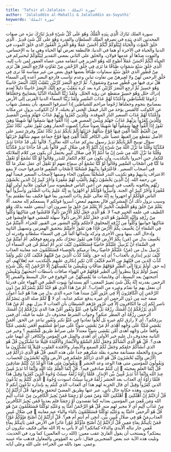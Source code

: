```yaml
---
title: 'Tafsir al-Jalalain - سورة الملك'
author: 'Jalaluddin al-Mahalli & Jalaluddin as-Suyuthi'
keywords: 'سورة الملك'
---
```


سورة الملك
تَبَارَكَ الَّذِي بِيَدِهِ الْمُلْكُ وَهُوَ عَلَى كُلِّ شَيْءٍ قَدِيرٌ
تَبَارَكَ
تنزَه عن صفات المحدثين
الذي بِيَدِهِ
في تصرفه
الملك
السلطان والقدرة
وَهُوَ على كُلِّ شَئ قَدِيرٌ
.
الَّذِي خَلَقَ الْمَوْتَ وَالْحَيَاةَ لِيَبْلُوَكُمْ أَيُّكُمْ أَحْسَنُ عَمَلًا وَهُوَ الْعَزِيزُ الْغَفُورُ
الذي خَلَقَ الموت
في الدنيا
والحياة
في الآخرة أو هما في الدنيا، فالنطفة تعرض لها الحياة وهي ما به الإِحساس، والموت ضدّها أو عدمها قولان، والخلق على الثاني بمعنى التقدير
لِيَبْلُوَكُمْ
ليختبركم في الحياة
أَيُّكُمْ أَحْسَنُ عَمَلاً
أطوع لله
وَهُوَ العزيز
في انتقامه ممن عصاه
الغفور
لمن تاب إليه.
الَّذِي خَلَقَ سَبْعَ سَمَوَاتٍ طِبَاقًا مَا تَرَى فِي خَلْقِ الرَّحْمَنِ مِنْ تَفَاوُتٍ فَارْجِعِ الْبَصَرَ هَلْ تَرَى مِنْ فُطُورٍ
الذي خَلَقَ سَبْعَ سماوات طِبَاقاً
بعضها فوق بعض من غير مماسة
مَّا ترى فِي خَلْقِ الرحمن
لهنّ ولا لغيرهنّ
مِن تفاوت
تباين وعدم تناسب
فارجع البصر
أعده إلى السماء
هَلْ ترى
فيها
مِن فُطُورٍ
صدوع وشقوق؟.
ثُمَّ ارْجِعِ الْبَصَرَ كَرَّتَيْنِ يَنْقَلِبْ إِلَيْكَ الْبَصَرُ خَاسِئًا وَهُوَ حَسِيرٌ
ثُمَّ اْرجِعِ البَصَرَ كَرَّتَيْنِ
كرة بعد كرة
يَنقَلِبْ
يرجع
إِلَيْكَ البَصَرُ خَاسِئًا
ذليلاً لعدم إدراك خلل
وَهُوَ حَسِيرٌ
منقطع عن رؤية الخلل.
وَلَقَدْ زَيَّنَّا السَّمَاءَ الدُّنْيَا بِمَصَابِيحَ وَجَعَلْنَاهَا رُجُومًا لِلشَّيَاطِينِ وَأَعْتَدْنَا لَهُمْ عَذَابَ السَّعِيرِ
وَلَقَدْ زَيَّنَّا السمآء الدنيا
القربى إلى الأرض
بمصابيح
بنجوم
وجعلناها رُجُوماً
مراجم
للشياطين
إذا استرقوا السمع، بأن ينفصل شهاب عن الكوكب كالقبس يؤخذ من النار فيقتل الجني أو يخبله، لا أنّ الكوكب يزول عن مكانه
وَأَعْتَدْنَا لَهُمْ عَذَابَ السعير
النار الموقدة.
وَلِلَّذِينَ كَفَرُوا بِرَبِّهِمْ عَذَابُ جَهَنَّمَ وَبِئْسَ الْمَصِيرُ
وَلِلَّذِينَ كَفَرُواْ بِرَبِّهِمْ عَذَابُ جَهَنَّمَ وَبِئْسَ المصير
هي.
إِذَا أُلْقُوا فِيهَا سَمِعُوا لَهَا شَهِيقًا وَهِيَ تَفُورُ
إِذَآ أُلْقُواْ فِيهَا سَمِعُواْ لَهَا شَهِيقًا
صوتاً منكراً كصوت الحمار
وَهِىَ تَفُورُ
تغلي.
تَكَادُ تَمَيَّزُ مِنَ الْغَيْظِ كُلَّمَا أُلْقِيَ فِيهَا فَوْجٌ سَأَلَهُمْ خَزَنَتُهَا أَلَمْ يَأْتِكُمْ نَذِيرٌ
تَكَادُ تَمَيَّزُ
وقرئ
تتميز
على الأصل تتقطع
مِنَ الغيظ
غضباً على الكافر
كُلَّمَآ أُلْقِىَ فِيهَا فَوْجٌ
جماعة منهم
سَأَلَهُمْ خَزَنَتُهَآ
سؤال توبيخ
أَلَمْ يَأْتِكُمْ نَذِيرٌ
رسول ينذركم عذاب الله تعالى؟.
قَالُوا بَلَى قَدْ جَاءَنَا نَذِيرٌ فَكَذَّبْنَا وَقُلْنَا مَا نَزَّلَ اللَّهُ مِنْ شَيْءٍ إِنْ أَنْتُمْ إِلَّا فِي ضَلَالٍ كَبِيرٍ
قَالُواْ بلى قَدْ جآءَنَا نَذِيرٌ فَكَذَّبْنَا وَقُلْنَا مَا نَزَّلَ الله مِن شَئ إِنْ
ما
أَنتُمْ إِلاَّ فِي ضلال كَبِيرٍ
يحتمل أن يكون من كلام الملائكة للكفار حين أخبروا بالتكذيب، وأن يكون من كلام الكفار للنذر.
وَقَالُوا لَوْ كُنَّا نَسْمَعُ أَوْ نَعْقِلُ مَا كُنَّا فِي أَصْحَابِ السَّعِيرِ
وَقَالُواْ لَوْ كُنَّا نَسْمَعُ
أي سماع تفهم
أَوْ نَعْقِلُ
أي عقل تفكر
مَا كُنَّا فِي أصحاب السعير
.
فَاعْتَرَفُوا بِذَنْبِهِمْ فَسُحْقًا لِأَصْحَابِ السَّعِيرِ
فاعترفوا
حيث لا ينفع الاعتراف
بِذَنبِهِمْ
وهو تكذيب النذر
فَسُحْقًا
بسكون الحاء وضمها
لأصحاب السعير
فبعداً لهم عن رحمة الله.
إِنَّ الَّذِينَ يَخْشَوْنَ رَبَّهُمْ بِالْغَيْبِ لَهُمْ مَغْفِرَةٌ وَأَجْرٌ كَبِيرٌ
إِنَّ الذين يَخْشَوْنَ رَبَّهُم
يخافونه
بالغيب
في غيبتهم عن أعين الناس فيطيعونه سراً فيكون علآنية أولى
لَهُمْ مَّغْفِرَةٌ وَأَجْرٌ كَبِيرٌ
أي الجنة.
وَأَسِرُّوا قَوْلَكُمْ أَوِ اجْهَرُوا بِهِ إِنَّهُ عَلِيمٌ بِذَاتِ الصُّدُورِ
وَأَسرُّواْ
أيها الناس
قَوْلَكُمْ أَوِ اجهروا بِهِ إِنَّهُ
تعالى
عَلِيمٌ بِذَاتِ الصدور
بما فيها فكيف بما نطقتم به؟ وسبب نزول ذلك أنّ المشركين قال بعضهم لبعض: أسروا قولكم لا يسمعكم إله محمد.
أَلَا يَعْلَمُ مَنْ خَلَقَ وَهُوَ اللَّطِيفُ الْخَبِيرُ
أَلاَ يَعْلَمُ مَنْ خَلَقَ
ما تسرون أي: أينتفي علمه بذلك
وَهُوَ اللطيف
في علمه
الخبير
فيه؟ لا.
هُوَ الَّذِي جَعَلَ لَكُمُ الْأَرْضَ ذَلُولًا فَامْشُوا فِي مَنَاكِبِهَا وَكُلُوا مِنْ رِزْقِهِ وَإِلَيْهِ النُّشُورُ
هُوَ الذي جَعَلَ لَكُمُ الأرض ذَلُولاً
سهلة للمشي فيها
فامشوا فِي مَنَاكِبِهَا
جوانبها
وَكُلُواْ مِن رِّزْقِهِ
المخلوق لأجلكم
وَإِلَيْهِ النشور
من القبور للجزاء.
أَأَمِنْتُمْ مَنْ فِي السَّمَاءِ أَنْ يَخْسِفَ بِكُمُ الْأَرْضَ فَإِذَا هِيَ تَمُورُ
ءَأَمِنْتُمْ
بتحقيق الهمزتين وتسهيل الثانية وإدخال ألف بينها وبين الأخرى وتركه وإبدالها ألفاً
مَّن فِي السمآء
سلطانه وقدرته
أَن يَخْسِفَ
بدل من (مَن)
بِكُمُ الأرض فَإِذَا هي تَمُورُ
تتحرّك بكم وترتفع فوقكم.
أَمْ أَمِنْتُمْ مَنْ فِي السَّمَاءِ أَنْ يُرْسِلَ عَلَيْكُمْ حَاصِبًا فَسَتَعْلَمُونَ كَيْفَ نَذِيرِ
أَمْ أَمِنتُمْ مَّن فِي السمآء أَن يُرْسِلَ
بدل من (مَنْ)
عَلَيْكُمْ حَاصِبًا
ريحاً ترميكم بالحصباء
فَسَتَعْلَمُونَ
عند معاينة العذاب
كَيْفَ نَذِيرِ
إنذاري بالعذاب؟ أي إنه حق.
وَلَقَدْ كَذَّبَ الَّذِينَ مِنْ قَبْلِهِمْ فَكَيْفَ كَانَ نَكِيرِ
وَلَقَدْ كَذَّبَ الذين مِن قَبْلِهِمْ
من الأمم
فَكَيْفَ كَانَ نَكِيرِ
إنكاري عليهم بالتكذيب عند إهلاكهم، أي إنه حق.
أَوَلَمْ يَرَوْا إِلَى الطَّيْرِ فَوْقَهُمْ صَافَّاتٍ وَيَقْبِضْنَ مَا يُمْسِكُهُنَّ إِلَّا الرَّحْمَنُ إِنَّهُ بِكُلِّ شَيْءٍ بَصِيرٌ
أَوَلَمْ يَرَوْاْ
ينظروا
إِلَى الطير فَوْقَهُمْ
في الهواء
صافات
باسطات أجنحتهنَّ
وَيَقْبِضْنَ
أجنحتهنّ بعد البسط، أي وقابضات
مَا يُمْسِكُهُنَّ
عن الوقوع في حال البسط والقبض
إِلاَّ الرحمن
بقدرته
إِنَّهُ بِكُلِّ شَئ بَصِيرٌ
المعنى: ألم يستدلوا بثبوت الطير في الهواء على قدرتنا أن نفعل بهم ما تقدّم وغيره من العذاب؟.
أَمْ مَنْ هَذَا الَّذِي هُوَ جُنْدٌ لَكُمْ يَنْصُرُكُمْ مِنْ دُونِ الرَّحْمَنِ إِنِ الْكَافِرُونَ إِلَّا فِي غُرُورٍ
أَمَّنْ
مبتدأ
هذا
خبره
الذي
بدل من هذا
هُوَ جُندٌ
أعوان
لَكُمْ
صلة الذي
يَنصُرْكُمُ

صفة جند
مِن دُونِ الرحمن
أي غيره يدفع عنكم عذابه، أي لا ناصر لكم
إِن
ما
الكافرون إِلاَّ فِي غُرُورٍ
غرّهم الشيطان بأن العذاب لا ينزل بهم.
أَمْ مَنْ هَذَا الَّذِي يَرْزُقُكُمْ إِنْ أَمْسَكَ رِزْقَهُ بَلْ لَجُّوا فِي عُتُوٍّ وَنُفُورٍ
أَمَّنْ هذا الذي يَرْزُقُكُمْ إِنْ أَمْسَكَ
الرحمن
رِزْقَهُ
أي المطر عنكم؟ وجواب الشرط محذوف دل عليه ما قبله، أي فمن يرزقكم؟، أي لا رازق لكم غيره
بَل لَّجُّواْ
تمادوا
فِي عُتُوٍّ
تكبر
وَنُفُورٍ
تباعد عن الحق.
أَفَمَنْ يَمْشِي مُكِبًّا عَلَى وَجْهِهِ أَهْدَى أَمْ مَنْ يَمْشِي سَوِيًّا عَلَى صِرَاطٍ مُسْتَقِيمٍ
أَفَمَن يَمْشِى مُكِبّاً
واقعاً
على وَجْهِهِ أهدى أَمَّن يَمْشِى سَوِيّاً
معتدلاً
على صراط
طريق
مُّسْتَقِيمٍ
؟ وخبر مَن الثانية محذوف دل عليه خبر الأولى أي أهدى والمثل في المؤمن والكافر: أي أيهما على هدى؟.
قُلْ هُوَ الَّذِي أَنْشَأَكُمْ وَجَعَلَ لَكُمُ السَّمْعَ وَالْأَبْصَارَ وَالْأَفْئِدَةَ قَلِيلًا مَا تَشْكُرُونَ
قُلْ هُوَ الذي أَنشَأَكُمْ
خلقكم
وَجَعَلَ لَكُمُ السمع والأبصار والأفئدة
القلوب
قَلِيلاً مَّا تَشْكُرُونَ
ما مزيدة والجملة مستأنفة مخبرة بقلة شكرهم جداً على هذه النعم.
قُلْ هُوَ الَّذِي ذَرَأَكُمْ فِي الْأَرْضِ وَإِلَيْهِ تُحْشَرُونَ
قُلْ هُوَ الذي ذَرَأَكُمْ
خلقكم
فِي الأرض وَإِلَيْهِ تُحْشَرُونَ
للحساب.
وَيَقُولُونَ مَتَى هَذَا الْوَعْدُ إِنْ كُنْتُمْ صَادِقِينَ

وَيَقُولُونَ
للمؤمنين
متى هذا الوعد
وعد الحشر
إِن كُنتُمْ صادقين
فيه؟.
قُلْ إِنَّمَا الْعِلْمُ عِنْدَ اللَّهِ وَإِنَّمَا أَنَا نَذِيرٌ مُبِينٌ

قُلْ إِنَّمَا العلم
بمجيئه
عِندَ الله وَإِنَّمَآ أَنَاْ نَذِيرٌ مُّبِينٌ
بيِّن الإِنذار.
فَلَمَّا رَأَوْهُ زُلْفَةً سِيئَتْ وُجُوهُ الَّذِينَ كَفَرُوا وَقِيلَ هَذَا الَّذِي كُنْتُمْ بِهِ تَدَّعُونَ

فَلَمَّا رَأَوْهُ
أي العذاب بعد الحشر
زُلْفَةً
قريباً
سِيئَتْ
اسودت
وُجُوهُ الذين كَفَرُواْ وَقِيلَ
أي قال الخزنة لهم
هذا
أي العذاب
الذي كُنتُم بِهِ
بإنذاره
تَدَّعُونَ
أنكم لا تبعثون. وهذه حكاية حال تأتي، عبر عنها بطريق المضيّ لتحقق وقوعها.
قُلْ أَرَأَيْتُمْ إِنْ أَهْلَكَنِيَ اللَّهُ وَمَنْ مَعِيَ أَوْ رَحِمَنَا فَمَنْ يُجِيرُ الْكَافِرِينَ مِنْ عَذَابٍ أَلِيمٍ

قُلْ أَرَءَيْتُمْ إِنْ أَهْلَكَنِىَ الله وَمَن مَّعِىَ
من المؤمنين بعذابه كما تقصدون
أَوْ رَحِمَنَا
فلم يعذبنا
فَمَن يُجِيرُ الكافرين مِنْ عَذَابٍ أَلِيمٍ
أي لا مجير لهم منه.
قُلْ هُوَ الرَّحْمَنُ آَمَنَّا بِهِ وَعَلَيْهِ تَوَكَّلْنَا فَسَتَعْلَمُونَ مَنْ هُوَ فِي ضَلَالٍ مُبِينٍ

قُلْ هُوَ الرحمن ءَامَنَّا بِهِ وَعَلَيْهِ تَوَكَّلْنَا فَسَتَعْلَمُونَ
بالتاء والياء عند معاينة العذاب
مَنْ هُوَ فِي ضلال مُّبِينٍ
بيِّن، أنحن أم أنتم أم هم؟.
قُلْ أَرَأَيْتُمْ إِنْ أَصْبَحَ مَاؤُكُمْ غَوْرًا فَمَنْ يَأْتِيكُمْ بِمَاءٍ مَعِينٍ
قُلْ أَرَءَيْتُمْ إِنْ أَصْبَحَ مَآؤُكُمْ غَوْراً
غائراً في الأرض
فَمَن يَأْتِيكُمْ بِمآءٍ مَّعِينٍ
جار تناله الأيدي والدلاء كمائكم؟ أي لا يأتي به إلا الله تعالى فكيف تنكرون أن يبعثكم؟ ويستحب أن يقول القارئ عقب معين: (الله رب العالمين) كما ورد في الحديث. وتليت هذه الآية عند بعض المتجبرين فقال: تأتي به الفؤوس والمعاول فذهب ماء عينيه وعمي. نعوذ بالله من الجراءة على الله وعلى آياته.